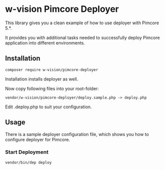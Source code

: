 # w-vision Pimcore Deployer

This library gives you a clean example of how to use deployer with Pimcore 5.*.

It provides you with additional tasks needed to successfully deploy Pimcore application into different environments.

## Installation

```
composer require w-vision/pimcore-deployer
```

Installation installs deployer as well.

Now copy following files into your root-folder:

```
vendor/w-vision/pimcore-deployer/deploy.sample.php -> deploy.php
```

Edit .deploy.php to suit your configuration.

## Usage

There is a sample deployer configuration file, which shows you how to configure deployer for Pimcore.

### Start Deployment

```
vendor/bin/dep deploy
```